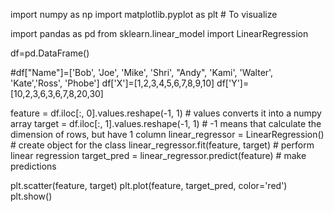 import numpy as np
import matplotlib.pyplot as plt  # To visualize

import pandas as pd
from sklearn.linear_model import LinearRegression

df=pd.DataFrame()

#df["Name"]=['Bob', 'Joe', 'Mike', 'Shri', "Andy", 'Kami', 'Walter', 'Kate','Ross', 'Phobe']
df['X']=[1,2,3,4,5,6,7,8,9,10]
df['Y']=[10,2,3,6,3,6,7,8,20,30]

feature = df.iloc[:, 0].values.reshape(-1, 1)  # values converts it into a numpy array
target = df.iloc[:, 1].values.reshape(-1, 1)  # -1 means that calculate the dimension of rows, but have 1 column
linear_regressor = LinearRegression()  # create object for the class
linear_regressor.fit(feature, target)  # perform linear regression
target_pred = linear_regressor.predict(feature)  # make predictions

plt.scatter(feature, target)
plt.plot(feature, target_pred, color='red')
plt.show()

